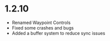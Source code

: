 # 1.2.10
- Renamed Waypoint Controls
- Fixed some crashes and bugs
- Added a buffer system to reduce sync issues